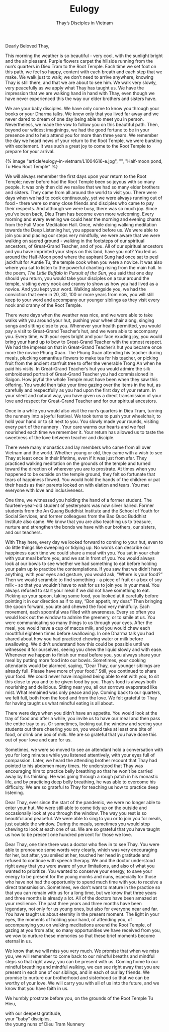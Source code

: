 ﻿---
title: Eulogy
author: Thay’s Disciples in Vietnam
---
<!-- author: Young nuns of Dieu Tram Nunnery -->

Dearly Beloved Thay,

This morning the weather is so beautiful - very cool, with the sunlight bright and the air pleasant. Purple flowers carpet the hillside running from the nun’s quarters in Dieu Tram to the Root Temple. Each time we set foot on this path, we feel so happy, content with each breath and each step that we make. We walk just to walk; we don’t need to arrive anywhere, knowing Thay is still there, and that we are about to see him. We walk very slowly, very peacefully as we apply what Thay has taught us. We have the impression that we are walking hand in hand with Thay, even though we have never experienced this the way our elder brothers and sisters have.

We are your baby disciples. We have only come to know you through your books or your Dharma talks. We knew only that you lived far away and we never dared to dream of one day being able to meet you in person. Nevertheless, we made the vow to follow you on this beautiful path. Then, beyond our wildest imaginings, we had the good fortune to be in your presence and to help attend you for more than three years. We remember the day we heard news of your return to the Root Temple, we were bursting with excitement. It was such a great joy to come to the Root Temple to prepare for your arrival.

{% image "article/eulogy-in-vietnam/L1004616-e.jpg", "", "Half-moon pond, Tu Hieu Root Temple" %}

We will always remember the first days upon your return to the Root Temple; never before had the Root Temple been so joyous with so many people. It was only then did we realise that we had so many elder brothers and sisters. They came from all around the world to visit you. There were days when we had to cook continuously, yet we were always running out of food - there were so many close friends and disciples who came to pay their respects. And although we were busy, there was so much joy. Since you’ve been back, Dieu Tram has become even more welcoming. Every morning and every evening we could hear the morning and evening chants from the Full Moon Meditation Hall. Once, while doing walking meditation towards the Deep Listening hut, you appeared before us. We were able to join you and placing our steps very mindfully, we were aware that we were walking on sacred ground - walking in the footsteps of our spiritual ancestors, of Great-Grand Teacher, and of you. All of our spiritual ancestors and you have imprinted your steps on this land, have you not? You led us around the Half-Moon pond where the aspirant Sung had once sat to peel jackfruit for Auntie Tu, the temple cook when you were a novice. It was also where you sat to listen to the powerful chanting rising from the main hall. In the poem, *The Little Buffalo in Pursuit of the Sun*, you said that one day should you return, you would take your disciples on a tour around the temple, visiting every nook and cranny to show us how you had lived as a novice. And you kept your word. Walking alongside you, we had the conviction that even in 20, 30, 100 or more years from now, you will still keep to your word and accompany our younger siblings as they visit every nook and cranny of the Root Temple.

There were days when the weather was nice, and we were able to take walks with you around your hut, pushing your wheelchair along, singing songs and sitting close to you. Whenever your health permitted, you would pay a visit to Great-Grand Teacher’s hut, and we were able to accompany you. Every time, with your eyes bright and your face exuding joy, you would bring your hand up to bow to Great-Grand Teacher with the utmost respect. We had the impression that in Great-Grand Teacher’s hut you became once more the novice Phung Xuan. The Phung Xuan attending his teacher during meals, plucking osmanthus flowers to make tea for his teacher, or picking fruit from the ancient starfruit tree to offer the venerable Trong An when he paid his visits. In Great-Grand Teacher’s hut you would admire the silk embroidered portrait of Great-Grand Teacher you had commissioned in Saigon. How joyful the whole Temple must have been when they saw this offering. You would then take your time gazing over the items in the hut, as carefully and respectfully as you had upon the first day of your return. In your silent and natural way, you have given us a direct transmission of your love and respect for Great-Grand Teacher and for our spiritual ancestors.

Once in a while you would also visit the nun’s quarters in Dieu Tram, turning the nunnery into a joyful festival. We took turns to push your wheelchair, to hold your hand or to sit next to you. You slowly made your rounds, visiting every part of the nunnery . Your care warms our hearts and we feel nourished each time we remember it. Your return has allowed us to taste the sweetness of the love between teacher and disciple.

There were many monastics and lay members who came from all over Vietnam and the world. Whether young or old, they came with a wish to see Thay at least once in their lifetime, even if it was just from afar. They practiced walking meditation on the grounds of the temple and turned toward the direction of wherever you are to prostrate. At times when you happened to be outside on the temple ground, they felt so fortunate that tears of happiness flowed. You would hold the hands of the children or pat their heads as their parents looked on with elation and tears. You met everyone with love and inclusiveness.

One time, we witnessed you holding the hand of a former student. The fourteen-year-old student of yesteryears was now silver haired. Former students from the An Quang Buddhist Institute and the School of Youth for Social Services, and former colleagues from the Bao Quoc Buddhist Institute also came. We know that you are also teaching us to treasure, nurture and strengthen the bonds we have with our brothers, our sisters, and our teachers.

With Thay here, every day we looked forward to coming to your hut, even to do little things like sweeping or tidying up. No words can describe our happiness each time we could share a meal with you. You sat in your chair with your meal before you, and we sat in front of you. You would always look at our bowls to see whether we had something to eat before holding your palm up to practice the contemplations. If you saw that we didn’t have anything, with your eyes and gesture, you would ask, “Where is your food?” Then we would scramble to find something - a piece of fruit or a box of soy milk - so that you wouldn’t have to wait for us to join you in your meal. You always refused to start your meal if we did not have something to eat. Picking up your spoon, taking some food, you looked at it carefully before pointing it in our direction as if to say, “Bon appetit, my dear.” Then bringing the spoon forward, you ate and chewed the food very mindfully. Each movement, each spoonful was filled with awareness. Every so often you would look out the window to admire the greenery, or to smile at us. You were communicating so many things to us through your eyes. After the meal, you would have a cup of macca milk, and you would chew each mouthful eighteen times before swallowing. In one Dharma talk you had shared about how you had practiced chewing water or milk before swallowing. We didn't understand how this could be possible until we witnessed it for ourselves, seeing you chew the liquid slowly and with ease. Whenever we happen to finish our meal before you, you always share your meal by putting more food into our bowls. Sometimes, your cooking attendants would be alarmed, saying, “Dear Thay, our younger siblings are already full. Please have more of your food.” Still, you continued to share your food. We could never have imagined being able to eat with you, to sit this close to you and to be given food by you. Thay’s food is always both nourishing and delicious. Sitting near you, all our sorrows evaporated like mist. What remained was only peace and joy. Coming back to our quarters, we felt full, both from the food and from the love. We felt grateful to Thay for having taught us what mindful eating is all about.

There were days when you didn’t have an appetite. You would look at the tray of food and after a while, you invite us to have our meal and then pass the entire tray to us. Or sometimes, looking out the window and seeing your students out there cheering you on, you would take at least one bite of food, or drink one box of milk. We are so grateful that you have done this out of your love and care for us.

Sometimes, we were so moved to see an attendant hold a conversation with you for long minutes while you listened attentively, with your eyes full of compassion. Later, we heard the attending brother recount that Thay had pointed to his abdomen many times. He understood that Thay was encouraging him to practice belly breathing so that he won’t be carried away by his thinking. He was going through a rough patch in his monastic life, and by practicing deep belly breathing, he was able to overcome his difficulty. We are so grateful to Thay for teaching us how to practice deep listening.

Dear Thay, ever since the start of the pandemic, we were no longer able to enter your hut. We were still able to come tidy up on the outside and occasionally look at you through the window. The way you rest is so beautiful and peaceful. We were able to sing to you or to join you for meals, just outside the window. During the meals, sometimes you would stop chewing to look at each one of us. We are so grateful that you have taught us how to be present one hundred percent for those we love.

Dear Thay, one time there was a doctor who flew in to see Thay. You were able to pronounce some words very clearly, which was very encouraging for her, but after, you smiled at her, touched her head in gratitude and refused to continue with speech therapy. We and the doctor understood right away that you were aware of your limitations, and also of what you wanted to prioritize. You wanted to conserve your energy, to save your energy to be present for the young monks and nuns, especially for those who have not had the opportunity to spend much time with you to receive a direct transmission. Sometimes, we don’t want to mature in the practice so that you can remain with us for a long time, but we know that three years and three months is already a lot. All of the doctors have been amazed at your resilience. The past three years and three months have been legendary, not only for us young ones, but also for everyone near and far. You have taught us about eternity in the present moment. The light in your eyes, the moments of holding your hand, of attending you, of accompanying you on walking meditations around the Root Temple, of gazing at you from afar, so many opportunities we have received from you, we vow to nurture these memories so that these brief moments become eternal in us.

We know that we will miss you very much. We promise that when we miss you, we will remember to come back to our mindful breaths and mindful steps so that right away, you can be present with us. Coming home to our mindful breathing and mindful walking, we can see right away that you are present in each one of our siblings, and in each of our lay friends. We promise to nurture our brotherhood and sisterhood so that we can be worthy of your love. We will carry you with all of us into the future, and we know that you have faith in us.

We humbly prostrate before you, on the grounds of the Root Temple Tu Hieu,

<p class="signoff"><span class="signoff-lvl-1">with our deepest gratitude,</span><br/>
<span class="signoff-lvl-2">your “baby” disciples,<br/>
the young nuns of Dieu Tram Nunnery</span></p>
